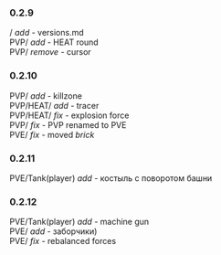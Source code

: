 ### 0.2.9
/ *add* - versions.md\
PVP/ *add* - HEAT round\
PVP/ *remove* - cursor  

### 0.2.10
PVP/ *add* - killzone\
PVP/HEAT/ *add* - tracer\
PVP/HEAT/ *fix* - explosion force\
PVP/ *fix* - PVP renamed to PVE\
PVE/ *fix* - moved *brick*  

### 0.2.11
PVE/Tank(player) *add* - костыль с поворотом башни  

### 0.2.12
PVE/Tank(player) *add* - machine gun\
PVE/ *add* - заборчики)\
PVE/ *fix* - rebalanced forces  
